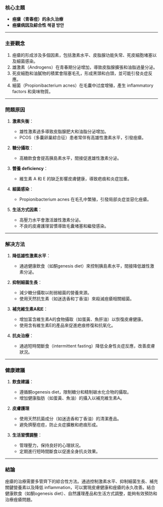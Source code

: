 ### 核心主題
- **痤瘡（青春痘）的永久治療**
- **痤瘡病因及綜合性 해결 방안**

---

### 主要觀念
1. 痤瘡的形成涉及多個因素，包括激素水平、皮脂腺功能失常、死皮細胞堵塞以及細菌感染。
2. 雄激素（Androgens）在青春期分泌增加，導致皮脂腺擴張和油脂過量分泌。
3. 死皮細胞和油膩物的積累會阻塞毛孔，形成黑頭和白頭，並可能引發炎症反應。
4. 細菌（Propionibacterium acnes）在毛囊中过度增殖，產生 inflammatory factors 和臭味物質。

---

### 問題原因
1. **激素失衡**：
   - 雄性激素過多導致皮脂腺肥大和油脂分泌增加。
   - PCOS（多囊卵巢綜合征）患者常伴有高雄性激素水平，引發痤瘡。
   
2. **糖分攝取**：
   - 高糖飲食會提高胰島素水平，間接促進雄性激素分泌。

3. **營養 deficiency**：
   - 維生素 A 和 E 的缺乏影響皮膚健康，導致疤痕和炎症加重。

4. **細菌感染**：
   - Propionibacterium acnes 在毛孔中繁殖，引發局部炎症並惡化痤瘡。

5. **生活方式因素**：
   - 高壓力水平會激活雄性激素分泌。
   - 不良的皮膚護理習慣導致毛囊堵塞和繼發感染。

---

### 解决方法
1. **降低雄性激素水平**：
   - 通過健康飲食（如酮genesis diet）來控制胰島素水平，間接降低雄性激素分泌。
   
2. **抑制細菌生長**：
   - 減少糖分攝取以削弱細菌的營養來源。
   - 使用天然抗生素（如迷迭香和丁香油）來殺滅痤瘡相關細菌。

3. **補充維生素A和E**：
   - 增加富含維生素A的食物攝取（如蛋黃、魚肝油）以恢復皮膚健康。
   - 使用含有維生素E的產品來促進疤痕修復和抗氧化。

4. **抗炎治療**：
   - 通過短時間斷食（intermittent fasting）降低全身性炎症反應，改善皮膚狀況。

---

### 健康建議
1. **飲食建議**：
   - 遵循酮ogenesis diet，限制糖分和精制碳水化合物的攝取。
   - 增加健康脂肪（如蛋黃、魚油）的攝入以補充維生素A。

2. **皮膚護理**
   - 使用天然抗菌成分（如迷迭香和丁香油）的清潔產品。
   - 避免擠壓痘痘，防止炎症擴散和疤痕形成。

3. **生活習慣調整**：
   - 管理壓力，保持良好的心理狀况。
   - 定期進行短時間斷食以促進全身抗炎效果。

---

### 結論
痤瘡的治療需要多管齊下的綜合性方法。通過控制激素水平、抑制細菌生長、補充關鍵營養素以及降低 inflammation，可以實現皮膚健康和痤瘡的永久改善。結合健康飲食（如酮ogenesis diet）、自然護理產品和生活方式調整，能夠有效預防和治療痤瘡問題。